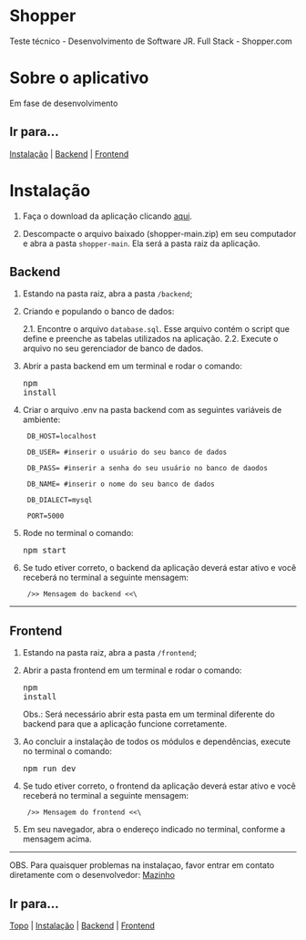# Shopper
Teste técnico - Desenvolvimento de Software JR. Full Stack - Shopper.com


# Sobre o aplicativo
Em fase de desenvolvimento

## Ir para...
[Instalação](#Instalação) | [Backend](#Backend) | [Frontend](#Frontend)

# Instalação

1. Faça o download da aplicação clicando <a href="https://github.com/mazinhorj/shopper/archive/refs/heads/main.zip"> aqui</a>.

2. Descompacte o arquivo baixado (shopper-main.zip) em seu computador e abra a pasta <code>shopper-main</code>. Ela será a pasta raiz da aplicação.



## Backend
1. Estando na pasta raiz, abra a pasta <code>/backend</code>;

2. Criando e populando o banco de dados:

    2.1. Encontre o arquivo <code>database.sql</code>. Esse arquivo contém
o script que define e preenche as tabelas utilizados na aplicação.
    2.2. Execute o arquivo no seu gerenciador de banco de dados.

3. Abrir a pasta backend em um terminal e rodar o comando:
        <pre>npm install</pre>

4. Criar o arquivo .env na pasta backend com as seguintes variáveis de ambiente:

        DB_HOST=localhost

        DB_USER= #inserir o usuário do seu banco de dados

        DB_PASS= #inserir a senha do seu usuário no banco de daodos

        DB_NAME= #inserir o nome do seu banco de dados 

        DB_DIALECT=mysql

        PORT=5000

5. Rode no terminal o comando:
        <pre>npm start</pre>

6. Se tudo etiver correto, o backend da aplicação deverá estar ativo e você receberá no terminal a seguinte mensagem:

        />> Mensagem do backend <<\

<hr>

## Frontend
1. Estando na pasta raiz, abra a pasta <code>/frontend</code>;

2. Abrir a pasta frontend em um terminal e rodar o comando:
        <pre>npm install</pre>
        Obs.: Será necessário abrir esta pasta em um terminal diferente do backend para que a aplicação funcione corretamente.

3. Ao concluir a instalação de todos os módulos e dependências, execute no terminal o comando:
        <pre>npm run dev</pre>

6. Se tudo etiver correto, o frontend da aplicação deverá estar ativo e você receberá no terminal a seguinte mensagem:

        />> Mensagem do frontend <<\

7. Em seu navegador, abra o endereço indicado no terminal, conforme a mensagem acima.

<hr>

OBS. Para quaisquer problemas na instalaçao, favor entrar em contato diretamente com o desenvolvedor: <a href="mailto:dev.mazinho@gmail.com">Mazinho</a>

## Ir para...
[Topo](#Shopper) | [Instalação](#Instalação) | [Backend](#Backend) | [Frontend](#Frontend)


